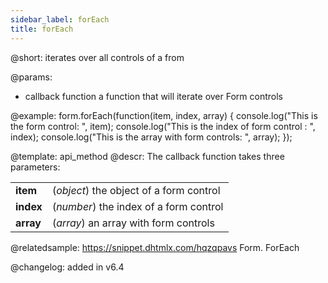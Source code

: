 ```yaml
---
sidebar_label: forEach
title: forEach
---          
```


@short: iterates over all controls of a from


@params:
- callback	function    a function that will iterate over Form controls




@example:
form.forEach(function(item, index, array) {
    console.log("This is the form control: ", item);
    console.log("This is the index of form control : ", index);
    console.log("This is the array with form controls: ", array);
});


@template: api_method
@descr:
The callback function takes three parameters:

<table class="webixdoc_links">
	<tbody>
        <tr>
			<td class="webixdoc_links0"><b>item</b></td>
			<td>(<i>object</i>) the object of a form control</td>
		</tr>
        <tr>
			<td class="webixdoc_links0"><b>index</b></td>
			<td>(<i>number</i>) the index of a form control</td>
		</tr>
        <tr>
			<td class="webixdoc_links0"><b>array</b></td>
			<td>(<i>array</i>) an array with form controls</td>
		</tr>
    </tbody>
</table>
 

@relatedsample: https://snippet.dhtmlx.com/hqzqpavs	Form. ForEach


@changelog: added in v6.4


